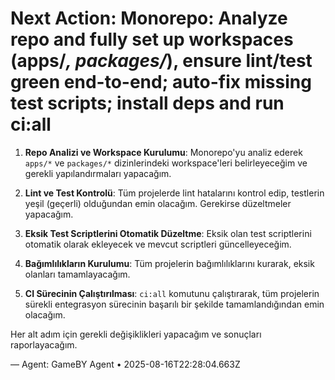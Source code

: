 # Next Action: Monorepo: Analyze repo and fully set up workspaces (apps/*, packages/*), ensure lint/test green end-to-end; auto-fix missing test scripts; install deps and run ci:all

1. **Repo Analizi ve Workspace Kurulumu**: Monorepo'yu analiz ederek `apps/*` ve `packages/*` dizinlerindeki workspace'leri belirleyeceğim ve gerekli yapılandırmaları yapacağım.

2. **Lint ve Test Kontrolü**: Tüm projelerde lint hatalarını kontrol edip, testlerin yeşil (geçerli) olduğundan emin olacağım. Gerekirse düzeltmeler yapacağım.

3. **Eksik Test Scriptlerini Otomatik Düzeltme**: Eksik olan test scriptlerini otomatik olarak ekleyecek ve mevcut scriptleri güncelleyeceğim.

4. **Bağımlılıkların Kurulumu**: Tüm projelerin bağımlılıklarını kurarak, eksik olanları tamamlayacağım.

5. **CI Sürecinin Çalıştırılması**: `ci:all` komutunu çalıştırarak, tüm projelerin sürekli entegrasyon sürecinin başarılı bir şekilde tamamlandığından emin olacağım. 

Her alt adım için gerekli değişiklikleri yapacağım ve sonuçları raporlayacağım.

— Agent: GameBY Agent • 2025-08-16T22:28:04.663Z
